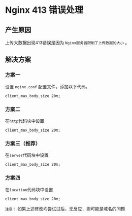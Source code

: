 # Nginx 413 错误处理

## 产生原因

上传大数据出现413错误是因为 `Nginx服务器限制了上传数据的大小` 。

## 解决方案

### 方案一

设置 `nginx.conf` 配置文件，添加以下代码。

``` nginx
client_max_body_size 20m;
```

### 方案二

在`http`代码块中设置

``` nginx
client_max_body_size 20m;
```

### 方案三（**推荐**）

在`server`代码块中设置

``` nginx
client_max_body_size 20m;
```

### 方案四

在`location`代码块中设置

``` nginx
client_max_body_size 20m;
```

`注意：` 如果上述修改均尝试过后，无反应，则可能是域名的问题
